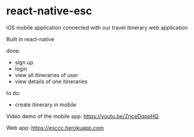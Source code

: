 # react-native-esc

iOS mobile application connected with our travel itinerary web application 

Built in react-native

done: 
- sign up 
- login  
- view all itineraries of user 
- view details of one itineraries

to do: 
- create itinerary in mobile

Video demo of the mobile app: 
https://youtu.be/ZrjceDqppHQ

Web app: 
https://esccc.herokuapp.com
